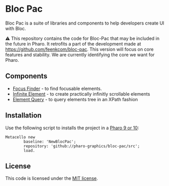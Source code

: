 # Bloc Pac
Bloc Pac is a suite of libraries and components to help developers create UI with Bloc.

:warning:
This repository contains the code for Bloc-Pac that may be included in the future in Pharo.
It retrofits a part of the development made at https://github.com/feenkcom/bloc-pac. 
This version will focus on core features and stability.
We are currently identifying the core we want for Pharo.


## Components
- [Focus Finder](Focus-Finder.md) - to find focusable elements.
- [Infinite Element](Infinite.md) - to create practically infinitly scrollable elements
- [Element Query](Element-Query.md) - to query elements tree in an XPath fashion 

## Installation

Use the following script to installs the project in a [Pharo 9 or 10](https://pharo.org/download):

```smalltalk
Metacello new
        baseline: 'NewBlocPac';
        repository: 'github://pharo-graphics/bloc-pac/src';
        load.
```

## License

This code is licensed under the [MIT license](./LICENSE).
